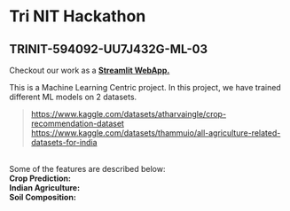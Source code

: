 # Tri NIT Hackathon
## TRINIT-594092-UU7J432G-ML-03

Checkout our work as a <a href="https://noname-stuff-trinit-594092-uu7j432g-ml-03-app-dtr6i0.streamlit.app/">**Streamlit WebApp.**</a>

This is a Machine Learning Centric project. In this project, we have trained different ML models on 2 datasets. <br>
> https://www.kaggle.com/datasets/atharvaingle/crop-recommendation-dataset <br>
> https://www.kaggle.com/datasets/thammuio/all-agriculture-related-datasets-for-india
<br>
Some of the features are described below:<br>
<b>Crop Prediction:</b><br>
<b>Indian Agriculture:</b><br>
<b>Soil Composition:</b><br>
